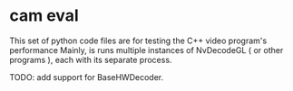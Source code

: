 # cam eval

This set of python code files are for testing the C++ video program's performance
Mainly, is runs multiple instances of NvDecodeGL ( or other programs ), each with
its separate process.


TODO: add support for BaseHWDecoder.
 
